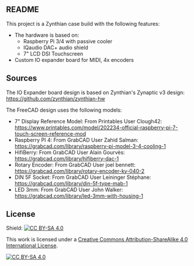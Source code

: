README
------

This project is a Zynthian case build with the following features:

- The hardware is based on:
    - Raspberry Pi 3/4 with passive cooler
    - IQaudio DAC+ audio shield
    - 7" LCD DSI Touchscreen
- Custom IO expander board for MIDI, 4x encoders

Sources
-------

The IO Expander board design is based on Zynthian's Zynaptic v3 design:
https://github.com/zynthian/zynthian-hw

The FreeCAD design uses the following models:
- 7" Display Reference Model: From Printables User Clough42: 
  https://www.printables.com/model/202234-official-raspberry-pi-7-touch-screen-reference-mod
- Raspberry PI 4: From GrabCAD User Zahid Salman: https://grabcad.com/library/raspberry-pi-model-3-4-cooling-1
- HifiBerry: From GrabCAD User Alain Gourvès: https://grabcad.com/library/hifiberry-dac-1
- Rotary Encoder: From GrabCAD User joel bennett: https://grabcad.com/library/rotary-encoder-ky-040-2
- DIN 5F Socket: From GrabCAD User Leininger Stéphane: https://grabcad.com/library/din-5f-type-mab-1
- LED 3mm: From GrabCAD User John Walker: https://grabcad.com/library/led-3mm-with-housing-1 


License
-------
Shield: [![CC BY-SA 4.0][cc-by-sa-shield]][cc-by-sa]

This work is licensed under a
[Creative Commons Attribution-ShareAlike 4.0 International License][cc-by-sa].

[![CC BY-SA 4.0][cc-by-sa-image]][cc-by-sa]

[cc-by-sa]: http://creativecommons.org/licenses/by-sa/4.0/
[cc-by-sa-image]: https://licensebuttons.net/l/by-sa/4.0/88x31.png
[cc-by-sa-shield]: https://img.shields.io/badge/License-CC%20BY--SA%204.0-lightgrey.svg
